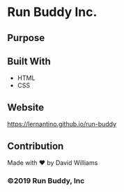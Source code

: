 # Run Buddy Inc.

## Purpose

## Built With

- HTML
- CSS

## Website

https://lernantino.github.io/run-buddy

## Contribution

Made with ❤️ by David Williams

### ©️2019 Run Buddy, Inc
